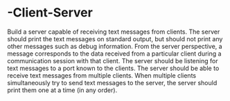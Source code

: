 # -Client-Server
Build a server capable of receiving text messages from clients. The server should print the text messages on standard output, but should not print any other messages such as debug information. From the server perspective, a message corresponds to the data received from a particular client during a communication session with that client. The server should be listening for text messages to a port known to the clients. The server should be able to receive text messages from multiple clients. When multiple clients simultaneously try to send text messages to the server, the server should print them one at a time (in any order).
